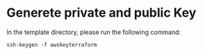 # Generete private and public Key

In the template directory, please run the following command:

```
ssh-keygen -f awskeyterraform
```